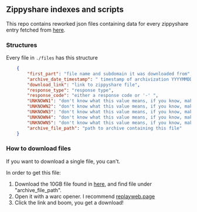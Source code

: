 ## Zippyshare indexes and scripts

This repo contains reworked json files containing data for every zippyshare entry fetched from [here](https://archive.org/details/archiveteam_zippyshare).

### Structures

Every file in ``./files`` has this structure

```json
    {
        "first_part": "file name and subdomain it was downloaded from",
        "archive_date_timestamp": " timestamp of archivization YYYYMMDDHHMMSS",
        "download_link": "link to zippyshare file",
        "response_type": "response type",
        "response_code": "either a response code or '-' ",
        "UNKNOWN1": "don't know what this value means, if you know, make a issue!",
        "UNKNOWN2": "don't know what this value means, if you know, make a issue!",
        "UNKNOWN3": "don't know what this value means, if you know, make a issue!",
        "UNKNOWN4": "don't know what this value means, if you know, make a issue!",
        "UNKNOWN5": "don't know what this value means, if you know, make a issue!",
        "archive_file_path": "path to archive containing this file"
    }
```

### How to download files

If you want to download a single file, you can't.

In order to get this file:
1. Download the 10GB file found in [here](https://archive.org/details/archiveteam_zippyshare), and find file under "archive_file_path".
2. Open it with a warc opener. I recommend [replayweb.page](https://github.com/webrecorder/replayweb.page)
3. Click the link and boom, you get a download!

